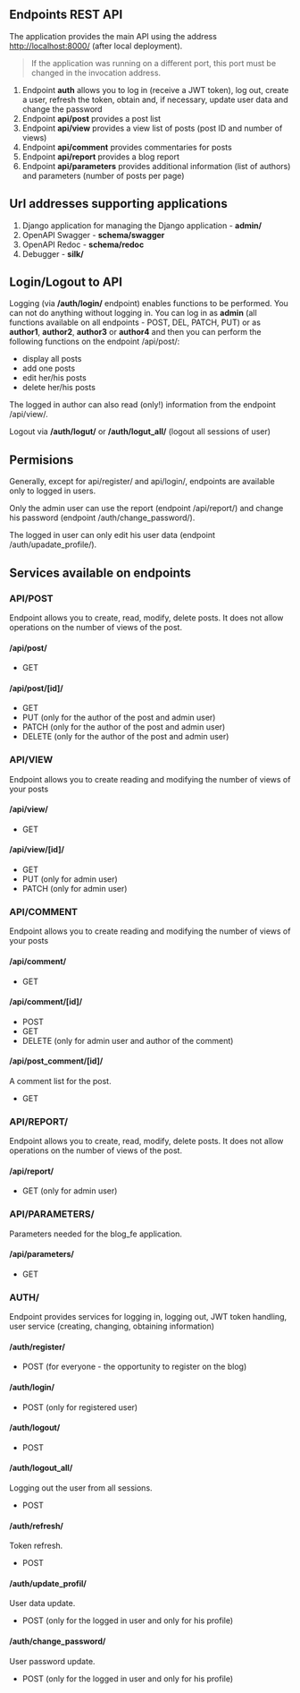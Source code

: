 ## Endpoints REST API

The application provides the main API using the address [http://localhost:8000/](http://localhost:8000/) (after local deployment).

> If the application was running on a different port, this port must be changed in the invocation address.

1. Endpoint **auth** allows you to log in (receive a JWT token), log out, create a user, refresh the token, obtain and, if necessary, update user data and change the password
2. Endpoint **api/post** provides a post list
3. Endpoint **api/view** provides a view list of posts (post ID and number of views)
4. Endpoint **api/comment** provides commentaries for posts
5. Endpoint **api/report** provides a blog report
6. Endpoint **api/parameters** provides additional information (list of authors) and parameters (number of posts per page)

## Url addresses supporting applications

1. Django application for managing the Django application - **admin/**
2. OpenAPI Swagger - **schema/swagger**
3. OpenAPI Redoc - **schema/redoc**
4. Debugger - **silk/**

## Login/Logout to API

Logging (via **/auth/login/** endpoint) enables functions to be performed. You can not do anything without logging in.
You can log in as **admin** (all functions available on all endpoints - POST, DEL, PATCH, PUT) or as **author1**, **author2**, **author3** or **author4** and then you can perform the following functions on the endpoint /api/post/:

* display all posts
* add one posts
* edit her/his posts
* delete her/his posts

The logged in author can also read (only!) information from the endpoint /api/view/.

Logout via **/auth/logut/** or **/auth/logut_all/** (logout all sessions of user)  

## Permisions
Generally, except for api/register/ and api/login/, endpoints are available only to logged in users.

Only the admin user can use the report (endpoint /api/report/) and change his password (endpoint /auth/change_password/).

The logged in user can only edit his user data (endpoint /auth/upadate_profile/).

## Services available on endpoints

### API/POST

Endpoint allows you to create, read, modify, delete posts. It does not allow operations on the number of views of the post.

#### /api/post/

* GET

#### /api/post/[id]/

* GET
* PUT (only for the author of the post and admin user)
* PATCH (only for the author of the post and admin user)
* DELETE (only for the author of the post and admin user)

### API/VIEW

Endpoint allows you to create reading and modifying the number of views of your posts

#### /api/view/

* GET

#### /api/view/[id]/

* GET
* PUT (only for admin user)
* PATCH (only for admin user)

### API/COMMENT

Endpoint allows you to create reading and modifying the number of views of your posts

#### /api/comment/

* GET

#### /api/comment/[id]/

* POST
* GET
* DELETE (only for admin user and author of the comment)

#### /api/post_comment/[id]/
A comment list for the post.

* GET

### API/REPORT/

Endpoint allows you to create, read, modify, delete posts. It does not allow operations on the number of views of the post.

#### /api/report/

* GET (only for admin user)

### API/PARAMETERS/

Parameters needed for the blog_fe application.

#### /api/parameters/

* GET

### AUTH/

Endpoint provides services for logging in, logging out, JWT token handling, user service (creating, changing, obtaining information) 

#### /auth/register/

* POST (for everyone - the opportunity to register on the blog)

#### /auth/login/

* POST (only for registered user)

#### /auth/logout/

* POST

#### /auth/logout_all/
Logging out the user from all sessions.

* POST

#### /auth/refresh/
Token refresh.

* POST

#### /auth/update_profil/
User data update.

* POST (only for the logged in user and only for his profile)

#### /auth/change_password/
User password update.

* POST (only for the logged in user and only for his profile)

